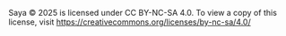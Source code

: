 Saya © 2025 is licensed under CC BY-NC-SA 4.0. To view a copy of this license,
visit https://creativecommons.org/licenses/by-nc-sa/4.0/ 
